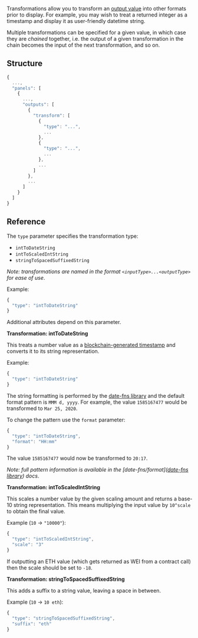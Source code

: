 Transformations allow you to transform an [output value](../Outputs) into other formats prior to display. For example, you may
wish to treat a returned integer as a timestamp and display it as user-friendly datetime string.

Multiple transformations can be specified for a given value, in which case they are _chained_ together,
i.e. the output of a given transformation in the chain becomes the input of the next transformation, and so on.

## Structure

```js
{
  ...,
  "panels": [
    {
      ...,
      "outputs": [
        {
          "transform": [
            {
              "type": "...",
              ...
            },
            {
              "type": "...",
              ...
            },
            ...
          ]
        },
        ...
      ]
    }
  ]
}
```


## Reference

The `type` parameter specifies the transformation type:

* `intToDateString`
* `intToScaledIntString`
* `stringToSpacedSuffixedString`

_Note: transformations are named in the format _`<inputType>...<outputType>`_ for ease of use_.

Example:

```js
{
  "type": "intToDateString"
}
```

Additional attributes depend on this parameter.

**Transformation: intToDateString**

This treats a number value as a [blockchain-generated timestamp](https://solidity.readthedocs.io/en/v0.5.3/units-and-global-variables.html)
and converts it to its string representation.

Example:

```js
{
  "type": "intToDateString"
}
```

The string formatting is performed by the [date-fns library](https://date-fns.org/v1.30.1/docs/format) and the default
format pattern is `MMM d, yyyy`. For example, the value `1585167477` would be transformed to `Mar 25, 2020`.

To change the pattern use the `format` parameter:

```js
{
  "type": "intToDateString",
  "format": "HH:mm"
}
```

The value `1585167477` would now be transformed to `20:17`.

_Note: full pattern information is available in the [date-fns/format]([date-fns library](https://date-fns.org/v1.30.1/docs/format)) docs_.

**Transformation: intToScaledIntString**

This scales a number value by the given scaling amount and returns a base-10 string representation. This means
multiplying the input value by `10^scale` to obtain the final value.

Example (`10` -> `"10000"`):

```js
{
  "type": "intToScaledIntString",
  "scale": "3"
}
```

If outputting an ETH value (which gets returned as WEI from a contract call) then the scale should be set to `-18`.

**Transformation: stringToSpacedSuffixedString**

This adds a suffix to a string value, leaving a space in between.

Example (`10` -> `10 eth`):

```js
{
  "type": "stringToSpacedSuffixedString",
  "suffix": "eth"
}
```




